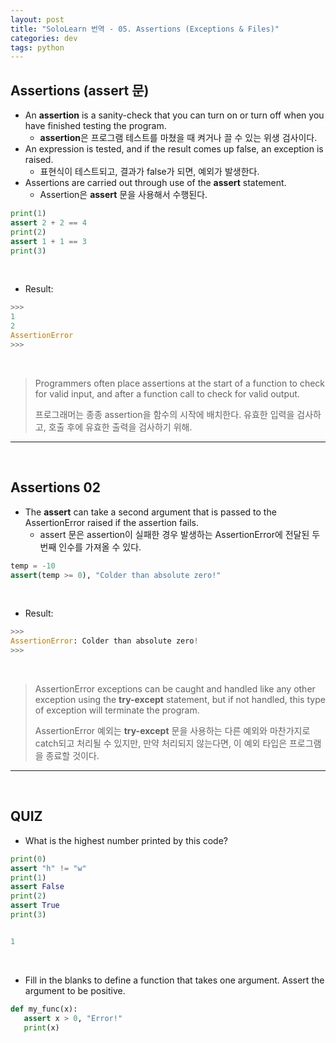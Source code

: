 ```yaml
---
layout: post
title: "SoloLearn 번역 - 05. Assertions (Exceptions & Files)"
categories: dev
tags: python
---
```


## Assertions (assert 문)

- An **assertion** is a sanity-check that you can turn on or turn off when you have finished testing the program.
  - **assertion**은 프로그램 테스트를 마쳤을 때 켜거나 끌 수 있는 위생 검사이다.
- An expression is tested, and if the result comes up false, an exception is raised.
  - 표현식이 테스트되고, 결과가 false가 되면, 예외가 발생한다.
- Assertions are carried out through use of the **assert** statement.
  - Assertion은 **assert** 문을 사용해서 수행된다.

```python
print(1)
assert 2 + 2 == 4
print(2)
assert 1 + 1 == 3
print(3)
```

<br>

- Result:

```python
>>>
1
2
AssertionError
>>>
```

<br>

> Programmers often place assertions at the start of a function to check for valid input, and after a function call to check for valid output.
>
> 프로그래머는 종종 assertion을 함수의 시작에 배치한다. 유효한 입력을 검사하고, 호출 후에 유효한 출력을 검사하기 위해.

------

<br>

## Assertions 02

- The **assert** can take a second argument that is passed to the AssertionError raised if the assertion fails.
  - assert 문은 assertion이 실패한 경우 발생하는 AssertionError에 전달된 두 번째 인수를 가져올 수 있다.

```python
temp = -10
assert(temp >= 0), "Colder than absolute zero!"
```

<br>

- Result:

```python
>>>
AssertionError: Colder than absolute zero!
>>>
```

<br>

> AssertionError exceptions can be caught and handled like any other exception using the **try-except** statement, but if not handled, this type of exception will terminate the program.
>
> AssertionError 예외는 **try-except** 문을 사용하는 다른 예외와 마찬가지로 catch되고 처리될 수 있지만, 만약 처리되지 않는다면, 이 예외 타입은 프로그램을 종료할 것이다.

------

<br>

## QUIZ

- What is the highest number printed by this code?

```python
print(0)
assert "h" != "w"
print(1)
assert False
print(2)
assert True
print(3)


1
```

<br>

- Fill in the blanks to define a function that takes one argument. Assert the argument to be positive.

```python
def my_func(x):
   assert x > 0, "Error!"
   print(x)
```

<br>
